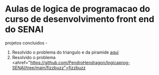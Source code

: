 # Aulas de logica de programacao do curso de desenvolvimento front end do SENAI



projetos concluidos -

1. Resolvido o problema do triangulo e da piramide <a href="https://github.com/PendroHendragon/logicaprog-SENAI/tree/main/aula05">aqui</a>
2. Resolvido o problema <ahref="https://github.com/PendroHendragon/logicaprog-SENAI/tree/main/fizzbuzz">fizzbuzz</a>
